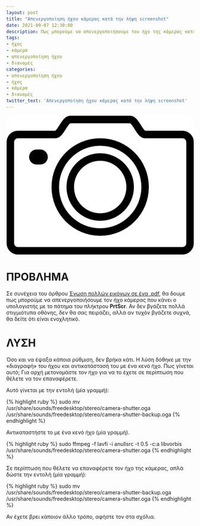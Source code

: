 ```yaml
---
layout: post
title: "Απενεργοποίηση ήχου κάμερας κατά την λήψη screenshot"
date: 2021-09-07 12:30:00
description: Πως μπορούμε να απενεργοποιήσουμε τον ήχο της κάμερας κατά την λήψη στιγμιότυπου οθόνης;
tags:
- ήχος
- κάμερα
- απενεργοποίηση ήχου
- διανομές
categories:
- απενεργοποίηση ήχου
- ήχος
- κάμερα
- διανομές
twitter_text: 'Απενεργοποίηση ήχου κάμερας κατά την λήψη screenshot'
---
```


![Camera](/post_images/misc/camera.png "Camera")


# ΠΡΟΒΛΗΜΑ 

Σε συνέχεια του άρθρου [Ένωση πολλών εικόνων σε ένα .pdf](/enosi-eikonon-se-pdf), θα δουμε πως μπορούμε να απενεργοποιήσουμε τον ήχο κάμερας που κάνει ο υπολογιστής με το πάτημα του πλήκτρου **PrtScr**. Αν δεν βγάζετε πολλά στιγμιότυπα οθόνης, δεν θα σας πειράζει, αλλά αν τυχόν βγάζετε συχνά, θα δείτε ότι είναι ενοχλητικό. 

# ΛΥΣΗ 

Όσο και να έψαξα κάποια ρύθμιση, δεν βρήκα κάτι. Η λύση δόθηκε με την «διαγραφή» του ήχου και αντικατάστασή του με ένα κενό ήχο. Πως γίνεται αυτό; Για αρχή μετονομάστε τον ήχο για να το έχετε σε περίπτωση που θέλετε να τον επαναφέρετε.   

Αυτό γίνεται με την εντολή (μία γραμμή):

{% highlight ruby %}
sudo mv /usr/share/sounds/freedesktop/stereo/camera-shutter.oga /usr/share/sounds/freedesktop/stereo/camera-shutter-backup.oga
{% endhighlight %}

Αντικαταστήστε το με ένα κενό ήχο (μία γραμμή).

{% highlight ruby %}
sudo ffmpeg -f lavfi -i anullsrc -t 0.5 -c:a libvorbis /usr/share/sounds/freedesktop/stereo/camera-shutter.oga
{% endhighlight %}

Σε περίπτωση που θέλετε να επαναφέρετε τον ήχο της κάμερας, απλά δώστε την εντολή (μία γραμμή):

{% highlight ruby %}
sudo mv /usr/share/sounds/freedesktop/stereo/camera-shutter-backup.oga /usr/share/sounds/freedesktop/stereo/camera-shutter.oga
{% endhighlight %}

Αν έχετε βρει κάποιον άλλο τρόπο, αφήστε τον στα σχόλια.
